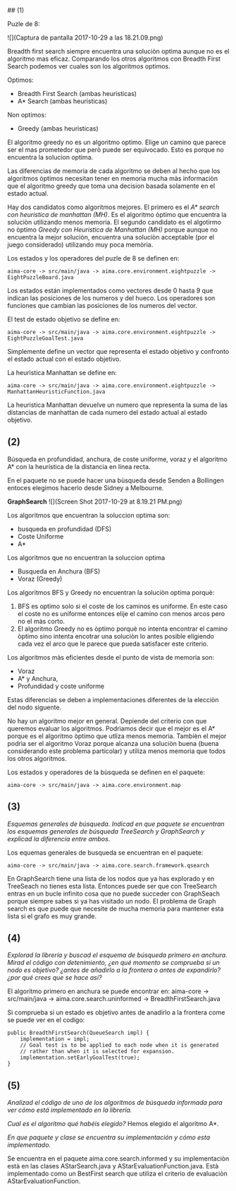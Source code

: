## (1) 

Puzle de 8: 


![](Captura de pantalla 2017-10-29 a las 18.21.09.png)

Breadth first search siempre encuentra una soluciòn optima aunque no es el algoritmo mas eficaz. Comparando los otros algoritmos con Breadth First Search podemos ver cuales son los algoritmos optimos.

Optimos:

- Breadth First Search (ambas heuristicas)
- A* Search (ambas heuristicas)

Non optimos:

 - Greedy (ambas heuristicas)

El algoritmo greedy no es un algoritmo optimo. Elige un camino que parece ser el mas prometedor que però puede ser equivocado. Esto es porque no encuentra la solucion optima. 

Las diferencias de memoria de cada algoritmo se deben al hecho que los algoritmos òptimos necesitan tener en memoria mucha màs informaciòn que el algoritmo greedy que toma una decision basada solamente en el estado actual.

Hay dos candidatos como algoritmos mejores. 
El primero es el *A\* search con heuristica de manhattan (MH)*. Es el algoritmo òptimo que encuentra la soluciòn utilizando menos memoria.
El segundo candidato es el algotirmo no òptimo *Greedy con Heuristica de Manhattan (MH)* porque aunque no encuentra la mejor soluciòn, encuentra una soluciòn acceptable (por el juego considerado) utilizando muy poca memòria. 

Los estados y los operadores del puzle de 8 se definen en:

	aima-core -> src/main/java -> aima.core.environment.eightpuzzle -> EightPuzzleBoard.java
	
Los estados están implementados como vectores desde 0 hasta 9 que indican las posiciones de los numeros y del hueco. Los operadores son funciones que cambian las posiciones de los numeros del vector. 

El test de estado objetivo se define en: 

	aima-core -> src/main/java -> aima.core.environment.eightpuzzle -> EightPuzzleGoalTest.java

Simplemente define un vector que representa el estado objetivo y confronto el estado actual con el estado objetivo. 

La heurìstica Manhattan se define en: 

	aima-core -> src/main/java -> aima.core.environment.eightpuzzle -> ManhattanHeuristicFunction.java
	
La heuristica Manhattan devuelve un numero que representa la suma de las distancias de manhattan de cada numero del estado actual al estado objetivo.


## (2)

Búsqueda en profundidad, anchura, de coste uniforme, voraz y el algoritmo A* con la heurística de la distancia en línea recta.

En el paquete no se puede hacer una bùsqueda desde Senden a Bollingen entoces elegimos hacerlo desde Sidney a Melbourne.

**GraphSearch**
![](Screen Shot 2017-10-29 at 8.19.21 PM.png)

Los algoritmos que encuentran la soluccion optima son:

-	busqueda en profundidad (DFS)
- 	Coste Uniforme
-  A* 

Los algoritmos que no encuentran la soluccion optima

-	Busqueda en Anchura (BFS) 
- 	Voraz (Greedy)

Los algoritmos BFS y Greedy no encuentran la soluciòn optima porquè:
	
1. BFS es optimo solo si el coste de los caminos es uniforme. En este caso el coste no es uniforme entonces elije el camino con menos arcos pero no el màs corto. 
2. El algoritmo Greedy no es òptimo porquè no intenta encontrar el camino òptimo sino intenta encotrar una soluciòn lo antes posible eligiendo cada vez el arco que le parece que pueda satisfacer este criterio.   


Los algoritmos màs eficientes desde el punto de vista de memoria son:
 
 - Voraz
 - A* y Anchura,
 - Profundidad y coste uniforme

Estas diferencias se deben a implementaciones diferentes de la elecciòn del nodo siguente.



No hay un algoritmo mejor en general. Depiende del criterio con que queremos evaluar los algoritmos.
Podrìamos decir que el mejor es el A* porque es el algoritmo òptimo que utliza menos memoria. Tambièn el mejor podrìa ser el algoritmo Voraz porque alcanza una soluciòn buena (buena considerando este problema particolar) y utiliza menos memoria que todos los otros algoritmos.	

Los estados y operadores de la bùsqueda se definen en el paquete:
 
	aima-core -> src/main/java -> aima.core.environment.map 
	

## (3)
*Esquemas generales de búsqueda. Indicad en que paquete se encuentran los esquemas generales de búsqueda TreeSearch y GraphSearch y explicad la diferencia entre ambos.*

Los equemas generales de busqueda se encuentran en el paquete:

	aima-core -> src/main/java -> aima.core.search.framework.qsearch
   	
En GraphSearch tiene una lista de los nodos que ya has explorado y en TreeSeach no tienes esta lista. Entonces puede ser que con TreeSearch entras en un bucle infinito cosa que no puede succeder con GraphSeach porque siempre sabes si ya has visitado un nodo. El problema de Graph search es que puede que necesite de mucha memoria para mantener esta lista si el grafo es muy grande.


## (4)
*Explorad la librería y buscad el esquema de búsqueda primero en anchura. Mirad el código con detenimiento, ¿en qué momento se comprueba si un nodo es objetivo? ¿antes de añadirlo a la frontera o antes de expandirlo? ¿por qué crees que se hace así?*

El algoritmo primero en anchura se puede encontrar en: aima-core -> src/main/java -> aima.core.search.uninformed -> BreadthFirstSearch.java 

Si comprueba si un estado es objetivo antes de anadirlo a la frontera come se puede ver en el codigo: 

	public BreadthFirstSearch(QueueSearch impl) {
		implementation = impl;
		// Goal test is to be applied to each node when it is generated
		// rather than when it is selected for expansion.
		implementation.setEarlyGoalTest(true);
	}



## (5)
*Analizad el código de uno de los algoritmos de búsqueda informada para ver cómo está implementado en la librería.*

*Cual es el algoritmo qué habéis elegido?* 
Hemos elegido el algoritmo A*.

*En que paquete y clase se encuentra su implementación y cómo esta implementado.*

Se encuentra en el paquete aima.core.search.informed y su implementaciòn està en las clases AStarSearch.java y AStarEvaluationFunction.java. 
Està implementado como un BestFirst search que utiliza el criterio de evaluaciòn AStarEvaluationFunction.

